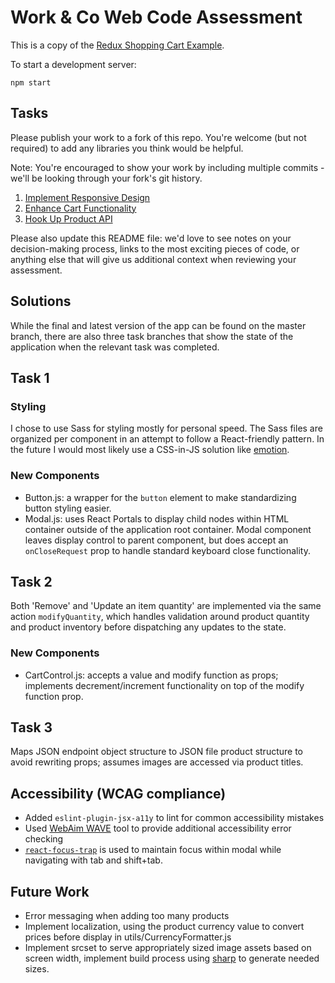 # Work & Co Web Code Assessment

This is a copy of the [Redux Shopping Cart Example](https://github.com/reactjs/redux/tree/master/examples/shopping-cart).

To start a development server:

```
npm start
```

## Tasks

Please publish your work to a fork of this repo. You're welcome (but not required) to add any libraries you think would be helpful.

Note: You're encouraged to show your work by including multiple commits - we'll be looking through your fork's git history.

1. [Implement Responsive Design](/tasks/01-responsive-design.md)
2. [Enhance Cart Functionality](/tasks/02-cart-enhancements.md)
3. [Hook Up Product API](/tasks/03-product-api.md)

Please also update this README file: we'd love to see notes on your decision-making process, links to the most exciting pieces of code, or anything else that will give us additional context when reviewing your assessment.

## Solutions

While the final and latest version of the app can be found on the master branch, there are also three task branches that show the state of the application when the relevant task was completed.

## Task 1

### Styling

I chose to use Sass for styling mostly for personal speed. The Sass files are organized per component in an attempt to follow a React-friendly pattern. In the future I would most likely use a CSS-in-JS solution like [emotion](https://github.com/emotion-js/emotion).

### New Components

- Button.js: a wrapper for the `button` element to make standardizing button styling easier.
- Modal.js: uses React Portals to display child nodes within HTML container outside of the application root container. Modal component leaves display control to parent component, but does accept an `onCloseRequest` prop to handle standard keyboard close functionality.

## Task 2

Both 'Remove' and 'Update an item quantity' are implemented via the same action `modifyQuantity`, which handles validation around product quantity and product inventory before dispatching any updates to the state.

### New Components

- CartControl.js: accepts a value and modify function as props; implements decrement/increment functionality on top of the modify function prop.

## Task 3

Maps JSON endpoint object structure to JSON file product structure to avoid rewriting props; assumes images are accessed via product titles.

## Accessibility (WCAG compliance)

- Added `eslint-plugin-jsx-a11y` to lint for common accessibility mistakes
- Used [WebAim WAVE](https://wave.webaim.org/) tool to provide additional accessibility error checking
- [`react-focus-trap`](https://github.com/davidtheclark/focus-trap-react) is used to maintain focus within modal while navigating with tab and shift+tab.

## Future Work

- Error messaging when adding too many products
- Implement localization, using the product currency value to convert prices before display in utils/CurrencyFormatter.js
- Implement srcset to serve appropriately sized image assets based on screen width, implement build process using [sharp](https://github.com/lovell/sharp) to generate needed sizes.
